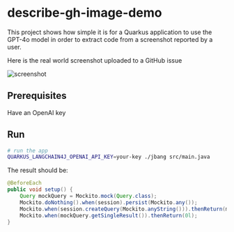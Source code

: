# describe-gh-image-demo

This project shows how simple it is for a Quarkus application to use the GPT-4o model in order to extract code from a screenshot reported by a user.

Here is the real world screenshot uploaded to a GitHub issue 

![screenshot](images/code-as-screenshot.png)

## Prerequisites

Have an OpenAI key

## Run

```bash
# run the app
QUARKUS_LANGCHAIN4J_OPENAI_API_KEY=your-key ./jbang src/main.java
```

The result should be:

```java
@BeforeEach
public void setup() {
    Query mockQuery = Mockito.mock(Query.class);
    Mockito.doNothing().when(session).persist(Mockito.any());
    Mockito.when(session.createQuery(Mockito.anyString())).thenReturn(mockQuery);
    Mockito.when(mockQuery.getSingleResult()).thenReturn(0l);
}
```
